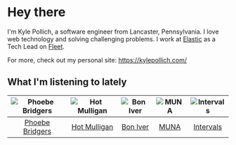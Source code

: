 # Hey there


I'm Kyle Pollich, a software engineer from Lancaster, Pennsylvania. I love web technology and solving challenging problems.
I work at [Elastic](https://www.elastic.co/) as a Tech Lead on [Fleet](https://www.elastic.co/guide/en/fleet/current/fleet-overview.html).

For more, check out my personal site: https://kylepollich.com/

## What I'm listening to lately

<!-- begin artists -->
  |![Phoebe Bridgers](https://i.scdn.co/image/ab6761610000f178626686e362d30246e816cc5b)|![Hot Mulligan](https://i.scdn.co/image/ab6761610000f17868b38733c6556293df8687a1)|![Bon Iver](https://i.scdn.co/image/ab6761610000f17867be065df01f37a3880216be)|![MUNA](https://i.scdn.co/image/ab6761610000f178eff80f0e9a1932555d15cd74)|![Intervals](https://i.scdn.co/image/ab6761610000f17800a456b082157f4bd1882f52)|
  |:---:|:---:|:---:|:---:|:---:|
  |[Phoebe Bridgers](https://open.spotify.com/artist/1r1uxoy19fzMxunt3ONAkG)|[Hot Mulligan](https://open.spotify.com/artist/1lKZzN2d4IqiEYxyECIEHI)|[Bon Iver](https://open.spotify.com/artist/4LEiUm1SRbFMgfqnQTwUbQ)|[MUNA](https://open.spotify.com/artist/6xdRb2GypJ7DqnWAI2mHGn)|[Intervals](https://open.spotify.com/artist/0xpJGyjbEzkWSNfcf2tcMl)|
<!-- end artists -->
